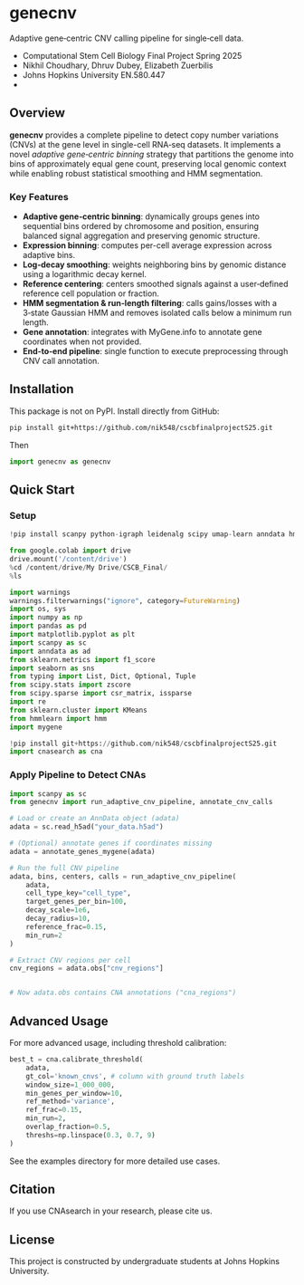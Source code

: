 # genecnv

Adaptive gene‑centric CNV calling pipeline for single‑cell data.

- Computational Stem Cell Biology Final Project Spring 2025
- Nikhil Choudhary, Dhruv Dubey, Elizabeth Zuerbilis
- Johns Hopkins University EN.580.447
- 
## Overview

**genecnv** provides a complete pipeline to detect copy number variations (CNVs) at the gene level in single-cell RNA‑seq datasets. It implements a novel _adaptive gene‑centric binning_ strategy that partitions the genome into bins of approximately equal gene count, preserving local genomic context while enabling robust statistical smoothing and HMM segmentation.

### Key Features

- **Adaptive gene‑centric binning**: dynamically groups genes into sequential bins ordered by chromosome and position, ensuring balanced signal aggregation and preserving genomic structure.  
- **Expression binning**: computes per-cell average expression across adaptive bins.  
- **Log‑decay smoothing**: weights neighboring bins by genomic distance using a logarithmic decay kernel.  
- **Reference centering**: centers smoothed signals against a user‑defined reference cell population or fraction.  
- **HMM segmentation & run‑length filtering**: calls gains/losses with a 3‑state Gaussian HMM and removes isolated calls below a minimum run length.  
- **Gene annotation**: integrates with MyGene.info to annotate gene coordinates when not provided.  
- **End‑to‑end pipeline**: single function to execute preprocessing through CNV call annotation.  

## Installation

This package is not on PyPI. Install directly from GitHub:

```bash
pip install git+https://github.com/nik548/cscbfinalprojectS25.git
```
Then
```python
import genecnv as genecnv
```

## Quick Start

### Setup
```python
!pip install scanpy python-igraph leidenalg scipy umap-learn anndata hmmlearn mygene

from google.colab import drive
drive.mount('/content/drive')
%cd /content/drive/My Drive/CSCB_Final/
%ls

import warnings
warnings.filterwarnings("ignore", category=FutureWarning)
import os, sys
import numpy as np
import pandas as pd
import matplotlib.pyplot as plt
import scanpy as sc
import anndata as ad
from sklearn.metrics import f1_score
import seaborn as sns
from typing import List, Dict, Optional, Tuple
from scipy.stats import zscore
from scipy.sparse import csr_matrix, issparse
import re
from sklearn.cluster import KMeans
from hmmlearn import hmm
import mygene

!pip install git+https://github.com/nik548/cscbfinalprojectS25.git
import cnasearch as cna
```
### Apply Pipeline to Detect CNAs
```python
import scanpy as sc
from genecnv import run_adaptive_cnv_pipeline, annotate_cnv_calls

# Load or create an AnnData object (adata)
adata = sc.read_h5ad("your_data.h5ad")

# (Optional) annotate genes if coordinates missing
adata = annotate_genes_mygene(adata)

# Run the full CNV pipeline
adata, bins, centers, calls = run_adaptive_cnv_pipeline(
    adata,
    cell_type_key="cell_type",
    target_genes_per_bin=100,
    decay_scale=1e6,
    decay_radius=10,
    reference_frac=0.15,
    min_run=2
)

# Extract CNV regions per cell
cnv_regions = adata.obs["cnv_regions"]


# Now adata.obs contains CNA annotations ("cna_regions")
```

## Advanced Usage

For more advanced usage, including threshold calibration:

```python
best_t = cna.calibrate_threshold(
    adata,
    gt_col='known_cnvs', # column with ground truth labels
    window_size=1_000_000,
    min_genes_per_window=10,
    ref_method='variance',
    ref_frac=0.15,
    min_run=2,
    overlap_fraction=0.5,
    threshs=np.linspace(0.3, 0.7, 9)
)
```

See the examples directory for more detailed use cases.

## Citation

If you use CNAsearch in your research, please cite us.

## License

This project is constructed by undergraduate students at Johns Hopkins University.
